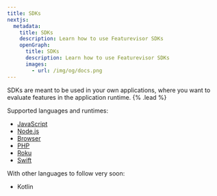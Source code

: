 ```yaml
---
title: SDKs
nextjs:
  metadata:
    title: SDKs
    description: Learn how to use Featurevisor SDKs
    openGraph:
      title: SDKs
      description: Learn how to use Featurevisor SDKs
      images:
        - url: /img/og/docs.png
---
```


SDKs are meant to be used in your own applications, where you want to evaluate features in the application runtime. {% .lead %}

Supported languages and runtimes:

- [JavaScript](/docs/sdks/javascript)
- [Node.js](/docs/sdks/nodejs)
- [Browser](/docs/sdks/browser)
- [PHP](/docs/sdks/php)
- [Roku](/docs/sdks/roku)
- [Swift](/docs/sdks/swift)

With other languages to follow very soon:

- Kotlin
